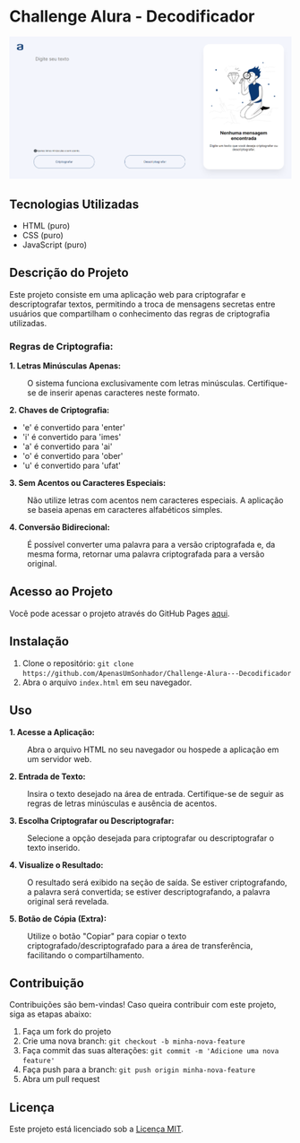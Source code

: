 # Challenge Alura - Decodificador

![imagem do projeto](image.png)

## Tecnologias Utilizadas

- HTML (puro)
- CSS (puro)
- JavaScript (puro)

## Descrição do Projeto

Este projeto consiste em uma aplicação web para criptografar e descriptografar textos, permitindo a troca de mensagens secretas entre usuários que compartilham o conhecimento das regras de criptografia utilizadas.

### Regras de Criptografia:

**1. Letras Minúsculas Apenas:**

<p class= "texto">O sistema funciona exclusivamente com letras minúsculas. Certifique-se de inserir apenas caracteres neste formato.</p>

**2. Chaves de Criptografia:**

- 'e' é convertido para 'enter'
- 'i' é convertido para 'imes'
- 'a' é convertido para 'ai'
- 'o' é convertido para 'ober'
- 'u' é convertido para 'ufat'

**3. Sem Acentos ou Caracteres Especiais:**

<p class= "texto">Não utilize letras com acentos nem caracteres especiais. A aplicação se baseia apenas em caracteres alfabéticos simples.</p>

**4. Conversão Bidirecional:**

<p class= "texto">É possível converter uma palavra para a versão criptografada e, da mesma forma, retornar uma palavra criptografada para a versão original.</p>

## Acesso ao Projeto

Você pode acessar o projeto através do GitHub Pages [aqui](https://apenasumsonhador.github.io/Challenge-Alura---Decodificador/).

## Instalação

1. Clone o repositório: `git clone https://github.com/ApenasUmSonhador/Challenge-Alura---Decodificador`
2. Abra o arquivo `index.html` em seu navegador.

## Uso

**1. Acesse a Aplicação:**

<p class= "texto">Abra o arquivo HTML no seu navegador ou hospede a aplicação em um servidor web.</p>

**2. Entrada de Texto:**

<p class= "texto">Insira o texto desejado na área de entrada. Certifique-se de seguir as regras de letras minúsculas e ausência de acentos.</p>

**3. Escolha Criptografar ou Descriptografar:**

<p class= "texto">Selecione a opção desejada para criptografar ou descriptografar o texto inserido.</p>

**4. Visualize o Resultado:**

<p class= "texto">O resultado será exibido na seção de saída. Se estiver criptografando, a palavra será convertida; se estiver descriptografando, a palavra original será revelada.</p>

**5. Botão de Cópia (Extra):**

<p class= "texto">Utilize o botão "Copiar" para copiar o texto criptografado/descriptografado para a área de transferência, facilitando o compartilhamento.</p>

## Contribuição

Contribuições são bem-vindas! Caso queira contribuir com este projeto, siga as etapas abaixo:

1. Faça um fork do projeto
2. Crie uma nova branch: `git checkout -b minha-nova-feature`
3. Faça commit das suas alterações: `git commit -m 'Adicione uma nova feature'`
4. Faça push para a branch: `git push origin minha-nova-feature`
5. Abra um pull request

## Licença

Este projeto está licenciado sob a [Licença MIT](LICENSE).

<style>
    .texto{
        padding-left: 2rem;
    }
</style>
